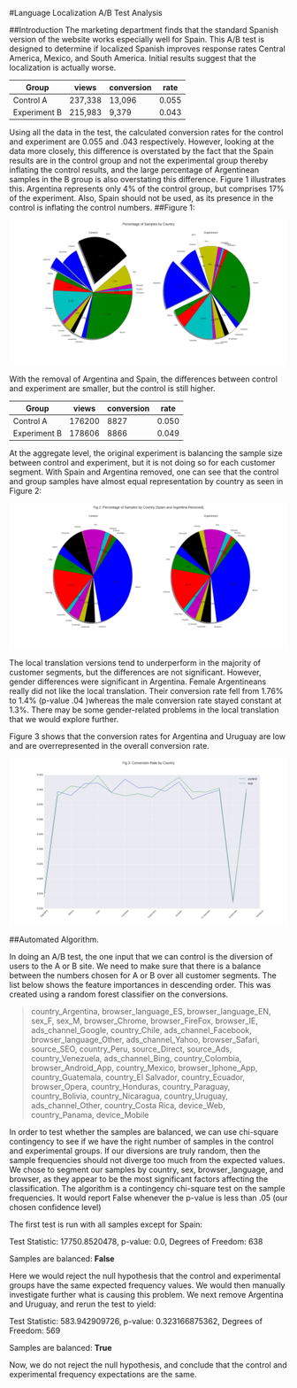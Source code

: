 #Language Localization A/B Test Analysis


##Introduction
The marketing department finds that the standard Spanish version of the website works especially well for Spain.  This A/B test is designed to determine if localized Spanish improves response rates Central America, Mexico, and South America.  Initial results suggest that the localization is actually worse.


| Group        | views  | conversion | rate  |
|--------------|--------|------------|-------|
| Control    A | 237,338 | 13,096      | 0.055 |
| Experiment B | 215,983 | 9,379       | 0.043 |


Using all the data in the test, the calculated conversion rates for the control and experiment are 0.055 and .043 respectively.  However, looking at the data more closely, this difference is overstated by the fact that the Spain results are in the control group and not the experimental group thereby inflating the control results, and the large percentage of Argentinean samples in the B group is also overstating this difference.  Figure 1 illustrates this.  Argentina represents only 4% of the control group, but comprises 17% of the experiment.  Also, Spain should not be used, as its presence in the control is inflating the control numbers.
 ##Figure 1:
 
 ![Fig 1](./SamplePercent.png)

With the removal of Argentina and Spain, the differences between control and experiment are smaller, but the control is still higher.

| Group        | views  | conversion | rate  |
|--------------|--------|------------|-------|
| Control    A | 176200 | 8827      | 0.050 |
| Experiment B | 178606 | 8866       | 0.049 |


At the aggregate level, the original experiment is balancing the sample size between control and experiment, but it is not doing so for each customer segment.  With Spain and Argentina removed, one can see that the control and group samples have almost equal representation by country as seen in Figure 2:

![Fig 2](./viewpercentages_no_spain_argentina.png)

The local translation versions tend to underperform in the majority of customer segments, but the differences are not significant.  However, gender differences were significant in Argentina.  Female Argentineans really did not like the local translation.  Their conversion rate fell from 1.76% to 1.4% (p-value .04  )whereas the male conversion rate stayed constant at 1.3%.  There may be some gender-related problems in the local translation that we would explore further.  

Figure 3 shows that the conversion rates for Argentina and Uruguay are low and are overrepresented in the overall conversion rate.

![Fig 3](./ratebycountry.png)

##Automated Algorithm. 

In doing an A/B test, the one input that we can control is the diversion of users to the A or B site.  We need to make sure that there is a balance between the numbers chosen for A or B over all customer segments.  The list below shows the feature importances in descending order.  This was created using a random forest classifier on the conversions.

>country_Argentina,
browser_language_ES,
browser_language_EN,
sex_F,
sex_M,
browser_Chrome,
browser_FireFox,
browser_IE,
ads_channel_Google,
country_Chile,
ads_channel_Facebook,
browser_language_Other,
ads_channel_Yahoo,
browser_Safari,
source_SEO,
country_Peru,
source_Direct,
source_Ads,
country_Venezuela,
ads_channel_Bing,
country_Colombia,
browser_Android_App,
country_Mexico,
browser_Iphone_App,
country_Guatemala,
country_El Salvador,
country_Ecuador,
browser_Opera,
country_Honduras,
country_Paraguay,
country_Bolivia,
country_Nicaragua,
country_Uruguay,
ads_channel_Other,
country_Costa Rica,
device_Web,
country_Panama,
device_Mobile

In order to test whether the samples are balanced, we can use chi-square contingency to see if we have the right number of samples in the control and experimental groups.  If our diversions are truly random, then the sample frequencies should not diverge too much from the expected values.  We chose to segment our samples by country, sex, browser_language, and browser, as they appear to be the most significant factors affecting the classification.  The algorithm is a contingency chi-square test on the sample frequencies.  It would report False whenever the p-value is less than .05 (our chosen confidence level)
  
The first test is run with all samples except for Spain:

Test Statistic: 17750.8520478,  p-value: 0.0,   Degrees of Freedom: 638

Samples are balanced:  **False**

Here we would reject the null hypothesis that the control and experimental groups have the same expected frequency values.  We would then manually investigate further what is causing this problem.  We next remove Argentina and Uruguay, and rerun the test to yield:

Test Statistic: 583.942909726,  p-value:  0.323166875362,  Degrees of Freedom: 569

Samples are balanced:  **True**

Now, we do not reject the null hypothesis, and conclude that the control and experimental frequency expectations are the same.   